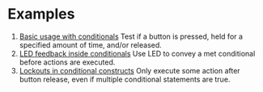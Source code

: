 # Examples

1. [Basic usage with conditionals](./button)
  Test if a button is pressed, held for a specified amount of time, and/or released.
1. [LED feedback inside conditionals](./feedback)
  Use LED to convey a met conditional before actions are executed.
1. [Lockouts in conditional constructs](./lockout)
  Only execute some action after button release,
  even if multiple conditional statements are true.
